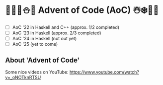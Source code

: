 # 🦌🎅🏻⛄🎁 Advent of Code (AoC) ☃️❄️🤶🎄
- [ ] AoC '22 in Haskell and C++ (approx. 1/2 completed)
- [ ] AoC '23 in Haskell (approx. 2/3 completed)
- [ ] AoC '24 in Haskell (not out yet)
- [ ] AoC '25 (yet to come)

## About 'Advent of Code'
Some nice videos on YouTube:
https://www.youtube.com/watch?v=_oNOTknRTSU
